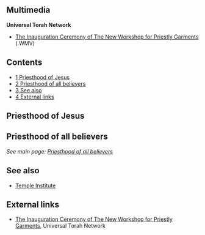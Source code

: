 ## Multimedia

**Universal Torah Network**

-   [The Inauguration Ceremony of The New Workshop for Priestly Garments](http://universaltorah.com/programming/podpress_trac/web/620/0/2008-07-03-0000-Bigdei-Kehuna-Inauguration-%201tammuz.wmv)
    (.WMV)


## Contents

-   [1 Priesthood of Jesus](#Priesthood_of_Jesus)
-   [2 Priesthood of all believers](#Priesthood_of_all_believers)
-   [3 See also](#See_also)
-   [4 External links](#External_links)

## Priesthood of Jesus


## Priesthood of all believers

*See main page: [Priesthood of all believers](Priesthood_of_all_believers "Priesthood of all believers")*

## See also

-   [Temple Institute](index.php?title=Temple_Institute&action=edit&redlink=1 "Temple Institute (page does not exist)")

## External links

-   [The Inauguration Ceremony of The New Workshop for Priestly Garments](http://universaltorah.com/programming/2008/07/03/inauguration-ceremony.htm),
    Universal Torah Network



